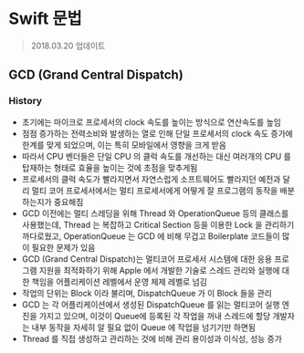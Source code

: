 # Swift 문법
> 2018.03.20 업데이트   

## GCD (Grand Central Dispatch)

### History
* 초기에는 마이크로 프로세서의 clock 속도를 높이는 방식으로 연산속도를 높임   
* 점점 증가하는 전력소비와 발생하는 열로 인해 단일 프로세서의 clock 속도 증가에 한계를 맞게 되었으며, 이는 특히 모바일에서 영향을 크게 받음   
* 따라서 CPU 벤더들은 단일 CPU 의 클럭 속도를 개선하는 대신 여러개의 CPU 를 탑재하는 형태로 효율을 높이는 것에 초점을 맞추게됨   
* 프로세서의 클럭 속도가 빨라지면서 자연스럽게 소프트웨어도 빨라지던 예전과 달리 멀티 코어 프로세서에서는 멀티 프로세서에게 어떻게 잘 프로그램의 동작을 배분하는지가 중요해짐   
* GCD 이전에는 멀티 스레딩을 위해 Thread 와 OperationQueue 등의 클래스를 사용했는데, Thread 는 복잡하고 Critical Section 등을 이용한 Lock 을 관리하기 까다로웠고, OperationQueue 는 GCD 에 비해 무겁고 Boilerplate 코드들이 많이 필요한 문제가 있음   
* GCD (Grand Central Dispatch)는 멀티코어 프로세서 시스템에 대한 응용 프로그램 지원을 최적화하기 위해 Apple 에서 개발한 기술로 스레드 관리와 실행에 대한 책임을 어플리케이션 레벨에서 운영 체제 레벨로 넘김   
* 작업의 단위는 Block 이라 불리며, DispatchQueue 가 이 Block 들을 관리   
* GCD 는 각 어플리케이션에서 생성된 DispatchQueue 를 읽는 멀티코어 실행 엔진을 가지고 있으며, 이것이 Queue에 등록된 각 작업을 꺼내 스레드에 할당 개발자는 내부 동작을 자세히 알 필요 없이 Queue 에 작업을 넘기기만 하면됨   
* Thread 를 직접 생성하고 관리하는 것에 비해 관리 용이성과 이식성, 성능 증가   